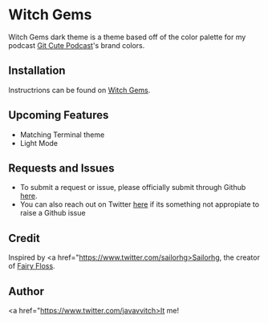 # Witch Gems
Witch Gems dark theme is a theme based off of the color palette for my podcast <a href="https://www.gitcutepodcast.com">Git Cute Podcast</a>'s brand colors.

## Installation
Instructrions can be found on <a href="https://javawitch.github.io/witchgems">Witch Gems</a>.

## Upcoming Features
* Matching Terminal theme
* Light Mode

## Requests and Issues
* To submit a request or issue, please officially submit through Github <a href="https://github.com/javawitch/witchgems-theme/issues">here</a>.
* You can also reach out on Twitter <a href="https://www.twitter.com/javavvitch">here</a> if its something not appropiate to raise a Github issue

## Credit

Inspired by <a href="https://www.twitter.com/sailorhg>Sailorhg</a>, the creator of <a href="https://sailorhg.github.io/fairyfloss/">Fairy Floss</a>.

## Author

<a href="https://www.twitter.com/javavvitch>It me</a>!